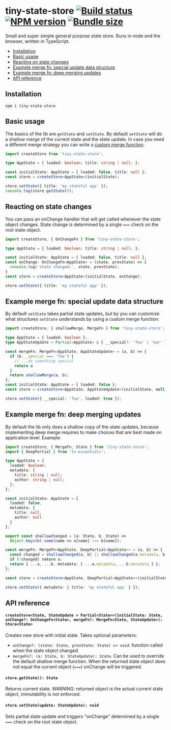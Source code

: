 # tiny-state-store [![Build status](https://travis-ci.org/marcelbeumer/tiny-state-store.svg?branch=master)](https://travis-ci.org/marcelbeumer/tiny-state-store) [![NPM version](https://flat.badgen.net/npm/v/tiny-state-store/latest)](https://www.npmjs.com/package/tiny-state-store) [![Bundle size](https://badgen.net/bundlephobia/minzip/tiny-state-store)](https://bundlephobia.com/result?p=tiny-state-store)

Small and super simple general purpose state store. Runs in node and the browser, written in TypeScript. 

- [Installation](#installation)
- [Basic usage](#basic-usage)
- [Reacting on state changes](#reacting-on-state-changes)
- [Example merge fn: special update data structure](#custom-merge-fn-special-update-data-structure)
- [Example merge fn: deep merging updates](#special-merge-fn-deep-merging-updates)
- [API reference](#api-reference)

## Installation

```
npm i tiny-state-store
```

## Basic usage

The basics of the lib are `getState` and `setState`. By default `setState` will do a shallow merge of the current state and the state update. In case you need a different merge strategy you can write a [custom merge function](#special-merge-fn-deep-merging-updates).

```ts
import createStore from 'tiny-state-store';

type AppState = { loaded: boolean; title: string | null; };

const initialState: AppState = { loaded: false, title: null };
const store = createStore<AppState>(initialState);

store.setState({ title: 'my stateful app' });
console.log(store.getState());
```

## Reacting on state changes

You can pass an onChange handler that will get called whenever the state object changes. State change is determined by a single `===` check on the root state object.

```ts
import createStore, { OnChangeFn } from 'tiny-state-store';

type AppState = { loaded: boolean; title: string | null; };

const initialState: AppState = { loaded: false, title: null };
const onChange: OnChangeFn<AppState> = (state, prevState) => {
  console.log('state changed:', state, prevState);
}
const store = createStore<AppState>(initialState, onChange);

store.setState({ title: 'my stateful app' });
```

## Example merge fn: special update data structure

By default `setState` takes partial state updates, but by you can customize what structures `setState` understands by using a custom merge function:

```ts
import createStore, { shallowMerge, MergeFn } from 'tiny-state-store';

type AppState = { loaded: boolean };
type AppStateUpdate = Partial<AppState> & { __special?: 'foo' | 'bar' };

const mergeFn: MergeFn<AppState, AppStateUpdate> = (a, b) => {
  if (b.__special === 'foo') {
    // ...do something special
    return a
  }
  return shallowMerge(a, b);
};
const initialState: AppState = { loaded: false };
const store = createStore<AppState, AppStateUpdate>(initialState, null, mergeFn);

store.setState({ __special: 'foo', loaded: true });
```

## Example merge fn: deep merging updates

By default the lib only does a shallow copy of the state updates, because implementing deep merge requires to make choices that are best made on application level. Example:

```ts
import createStore, { MergeFn, State } from 'tiny-state-store';
import { DeepPartial } from 'ts-essentials';

type AppState = {
  loaded: boolean;
  metadata: {
    title: string | null;
    author: string | null;
  };
};

const initialState: AppState = {
  loaded: false,
  metadata: {
    title: null,
    author: null
  }
};

export const shallowChanged = (a: State, b: State) =>
  Object.keys(b).some(name => a[name] !== b[name]);

const mergeFn: MergeFn<AppState, DeepPartial<AppState>> = (a, b) => {
  const changed = shallowChanged(a, b) || shallowChanged(a.metadata, b.metadata || {});
  if (!changed) return a;
  return { ...a, ...b, metadata: { ...a.metadata, ...b.metadata } };
};

const store = createStore<AppState, DeepPartial<AppState>>(initialState, null, mergeFn);

store.setState({ metadata: { title: 'my stateful app' } });
```

## API reference

#### `createStore<State, StateUpdate = Partial<State>>(initialState: State, onChange?: OnChangeFn<State>, mergeFn?: MergeFn<State, StateUpdate>): Store<State>`

Creates new store with initial state. Takes optional parameters:

- `onChange?: (state: State, prevState: State) => void`: function called when the state object changed 
- `mergeFn?: (a: State, b: StateUpdate): State`. Can be used to override the default shallow merge function. When the returned state object does not equal the current object (`===`) onChange will be triggered.

#### `store.getState(): State`

Returns current state. WARNING: returned object is the actual current state object, immutability is not enforced.

#### `store.setState(update: StateUpdate): void`

Sets partial state update and triggers "onChange" determined by a single `===` check on the root state object.